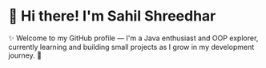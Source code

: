# 👋 Hi there! I'm Sahil Shreedhar

✨ Welcome to my GitHub profile — I'm a Java enthusiast and OOP explorer, currently learning and building small projects as I grow in my development journey. 🎯
